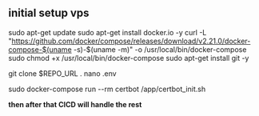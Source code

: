## initial setup vps
sudo apt-get update
sudo apt-get install docker.io -y
curl -L "https://github.com/docker/compose/releases/download/v2.21.0/docker-compose-$(uname -s)-$(uname -m)" -o /usr/local/bin/docker-compose
sudo chmod +x /usr/local/bin/docker-compose
sudo apt-get install git -y

git clone $REPO_URL .
nano .env

sudo docker-compose run --rm certbot /app/certbot_init.sh

**then after that CICD will handle the rest**